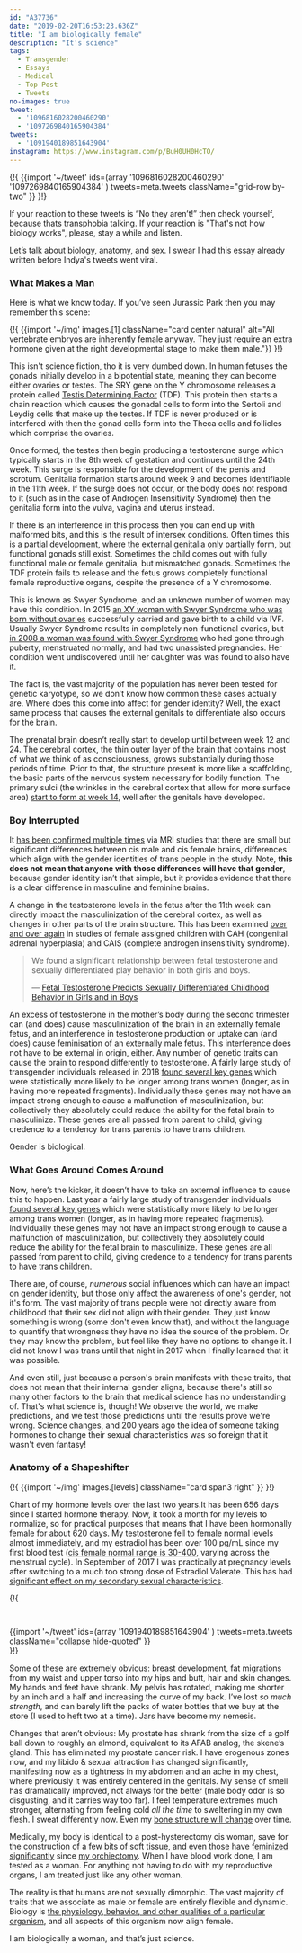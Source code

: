 ```yaml
---
id: "A37736"
date: "2019-02-20T16:53:23.636Z"
title: "I am biologically female"
description: "It's science"
tags:
  - Transgender
  - Essays
  - Medical
  - Top Post
  - Tweets
no-images: true
tweet:
  - '1096816028200460290'
  - '1097269840165904384'
tweets:
  - '1091940189851643904'
instagram: https://www.instagram.com/p/BuH0UH0HcTO/
---
```


{!{ {{import '~/tweet' ids=(array
  '1096816028200460290'
  '1097269840165904384'
) tweets=meta.tweets className="grid-row by-two" }} }!}

If your reaction to these tweets is “No they aren’t!” then check yourself, because thats transphobia talking. If your reaction is "That's not how biology works", please, stay a while and listen.

Let’s talk about biology, anatomy, and sex. I swear I had this essay already written before Indya's tweets went viral.

### What Makes a Man

Here is what we know today. If you’ve seen Jurassic Park then you may remember this scene:

{!{
{{import '~/img' images.[1] className="card center natural" alt="All vertebrate embryos are inherently female anyway. They just require an extra hormone given at the right developmental stage to make them male."}}
}!}

This isn't science fiction, tho it is very dumbed down. In human fetuses the gonads initially develop in a bipotential state, meaning they can become either ovaries or testes. The SRY gene on the Y chromosome releases a protein called [Testis Determining Factor](https://en.wikipedia.org/wiki/Testis-determining_factor) (TDF). This protein then starts a chain reaction which causes the gonadal cells to form into the Sertoli and Leydig cells that make up the testes. If TDF is never produced or is interfered with then the gonad cells form into the Theca cells and follicles which comprise the ovaries.

Once formed, the testes then begin producing a testosterone surge which typically starts in the 8th week of gestation and continues until the 24th week. This surge is responsible for the development of the penis and scrotum. Genitalia formation starts around week 9 and becomes identifiable in the 11th week. If the surge does not occur, or the body does not respond to it (such as in the case of Androgen Insensitivity Syndrome) then the genitalia form into the vulva, vagina and uterus instead.

If there is an interference in this process then you can end up with malformed bits, and this is the result of intersex conditions. Often times this is a partial development, where the external genitalia only partially form, but functional gonads still exist. Sometimes the child comes out with fully functional male or female genitalia, but mismatched gonads. Sometimes the TDF protein fails to release and the fetus grows completely functional female reproductive organs, despite the presence of a Y chromosome.

This is known as Swyer Syndrome, and an unknown number of women may have this condition. In 2015 [an XY woman with Swyer Syndrome who was born without ovaries](https://www.independent.co.uk/news/science/mostly-male-woman-gives-birth-to-twins-in-medical-miracle-10033528.html) successfully carried and gave birth to a child via IVF. Usually Swyer Syndrome results in completely non-functional ovaries, but [in 2008 a woman was found with Swyer Syndrome](https://www.ncbi.nlm.nih.gov/pmc/articles/PMC2190741/) who had gone through puberty, menstruated normally, and had two unassisted pregnancies. Her condition went undiscovered until her daughter was was found to also have it.

The fact is, the vast majority of the population has never been tested for genetic karyotype, so we don’t know how common these cases actually are. Where does this come into affect for gender identity? Well, the exact same process that causes the external genitals to differentiate also occurs for the brain.

The prenatal brain doesn’t really start to develop until between week 12 and 24. The cerebral cortex, the thin outer layer of the brain that contains most of what we think of as consciousness, grows substantially during those periods of time. Prior to that, the structure present is more like a scaffolding, the basic parts of the nervous system necessary for bodily function. The primary sulci (the wrinkles in the cerebral cortex that allow for more surface area) [start to form at week 14](https://www.ncbi.nlm.nih.gov/pmc/articles/PMC2989000/#Sec5title), well after the genitals have developed.

### Boy Interrupted

It [has been confirmed multiple times](https://www.the-scientist.com/features/are-the-brains-of-transgender-people-different-from-those-of-cisgender-people-30027) via MRI studies that there are small but significant differences between cis male and cis female brains, differences which align with the gender identities of trans people in the study. Note, **this does not mean that anyone with those differences will have that gender**, because gender identity isn’t that simple, but it provides evidence that there is a clear difference in masculine and feminine brains.

A change in the testosterone levels in the fetus after the 11th week can directly impact the masculinization of the cerebral cortex, as well as changes in other parts of the brain structure. This has been examined [over and over again](https://www.ncbi.nlm.nih.gov/pmc/articles/PMC4350266/) in studies of female assigned children with CAH (congenital adrenal hyperplasia) and CAIS (complete androgen insensitivity syndrome).

<blockquote class="cite"><p>We found a significant relationship between fetal testosterone and sexually differentiated play behavior in both girls and boys.</p>&mdash; <a href="https://www.ncbi.nlm.nih.gov/pmc/articles/PMC2778233/">Fetal Testosterone Predicts Sexually Differentiated Childhood Behavior in Girls and in Boys</a></blockquote>

An excess of testosterone in the mother’s body during the second trimester can (and does) cause masculinization of the brain in an externally female fetus, and an interference in testosterone production or uptake can (and does) cause feminisation of an externally male fetus. This interference does not have to be external in origin, either. Any number of genetic traits can cause the brain to respond differently to testosterone. A fairly large study of transgender individuals released in 2018 [found several key genes](https://academic.oup.com/jcem/article/104/2/390/5104458) which were statistically more likely to be longer among trans women (longer, as in having more repeated fragments). Individually these genes may not have an impact strong enough to cause a malfunction of masculinization, but collectively they absolutely could reduce the ability for the fetal brain to masculinize. These genes are all passed from parent to child, giving credence to a tendency for trans parents to have trans children.

Gender is biological.

### What Goes Around Comes Around

Now, here’s the kicker, it doesn’t have to take an external influence to cause this to happen. Last year a fairly large study of transgender individuals [found several key genes](https://academic.oup.com/jcem/article/104/2/390/5104458) which were statistically more likely to be longer among trans women (longer, as in having more repeated fragments). Individually these genes may not have an impact strong enough to cause a malfunction of masculinization, but collectively they absolutely could reduce the ability for the fetal brain to masculinize. These genes are all passed from parent to child, giving credence to a tendency for trans parents to have trans children.

There are, of course, _numerous_ social influences which can have an impact on gender identity, but those only affect the awareness of one's gender, not it's form. The vast majority of trans people were not directly aware from childhood that their sex did not align with their gender. They just know something is wrong (some don't even know that), and without the language to quantify that wrongness they have no idea the source of the problem. Or, they may know the problem, but feel like they have no options to change it. I did not know I was trans until that night in 2017 when I finally learned that it was possible.

And even still, just because a person's brain manifests with these traits, that does not mean that their internal gender aligns, because there's still so many other factors to the brain that medical science has no understanding of. That's what science is, though! We observe the world, we make predictions, and we test those predictions until the results prove we're wrong. Science changes, and 200 years ago the idea of someone taking hormones to change their sexual characteristics was so foreign that it wasn't even fantasy!


### Anatomy of a Shapeshifter

{!{
  {{import '~/img' images.[levels]
    className="card span3 right"
  }}
}!}

Chart of my hormone levels over the last two years.</span></a>It has been 656 days since I started hormone therapy. Now, it took a month for my levels to normalize, so for practical purposes that means that I have been hormonally female for about 620 days. My testosterone fell to female normal levels almost immediately, and my estradiol has been over 100 pg/mL since my first blood test ([cis female normal range is 30-400](https://www.ucsfhealth.org/tests/003711.html), varying across the menstrual cycle). In September of 2017 I was practically at pregnancy levels after switching to a much too strong dose of Estradiol Valerate. This has had [significant effect on my secondary sexual characteristics](/p/5011BD/second-puberty-101/).

{!{
<div class="card borderless right span3" style="margin-top: 3em">
{{import '~/tweet' ids=(array
  '1091940189851643904'
) tweets=meta.tweets className="collapse hide-quoted" }}
</div>
}!}

Some of these are extremely obvious: breast development, fat migrations from my waist and upper torso into my hips and butt, hair and skin changes. My hands and feet have shrank. My pelvis has rotated, making me shorter by an inch and a half and increasing the curve of my back. I’ve lost _so much strength_, and can barely lift the packs of water bottles that we buy at the store (I used to heft two at a time). Jars have become my nemesis.

Changes that aren’t obvious: My prostate has shrank from the size of a golf ball down to roughly an almond, equivalent to its AFAB analog, the skene’s gland. This has eliminated my prostate cancer risk.  I have erogenous zones now, and my libido & sexual attraction has changed significantly, manifesting now as a tightness in my abdomen and an ache in my chest, where previously it was entirely centered in the genitals. My sense of smell has dramatically improved, not always for the better (male body odor is so disgusting, and it carries way too far). I feel temperature extremes much stronger, alternating from feeling cold _all the time_ to sweltering in my own flesh. I sweat differently now. Even my [bone structure will change](https://www.reddit.com/r/asktransgender/comments/9hrj9g/30_plus_years_on_hormones_what_effects_did_i/) over time.

Medically, my body is identical to a post-hysterectomy cis woman, save for the construction of a few bits of soft tissue, and even those have [feminized significantly](/p/4F3DC8/the-truth-about-trans-porn/) since [my orchiectomy](/p/B34AEE/drop-it-like-its-hot/). When I have blood work done, I am tested as a woman. For anything not having to do with my reproductive organs, I am treated just like any other woman.

The reality is that humans are not sexually dimorphic. The vast majority of traits that we associate as male or female are entirely flexible and dynamic. Biology is [the physiology, behavior, and other qualities of a particular organism](https://en.oxforddictionaries.com/definition/biology), and all aspects of this organism now align female.

I am biologically a woman, and that’s just science.
